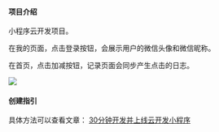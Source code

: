 #### 项目介绍

小程序云开发项目。

在我的页面，点击登录按钮，会展示用户的微信头像和微信昵称。

在首页，点击加减按钮，记录页面会同步产生点击的日志。

![](https://img-blog.csdnimg.cn/20200310122645122.gif)

#### 创建指引

具体方法可以查看文章：
[30分钟开发并上线云开发小程序
](https://mp.weixin.qq.com/s?__biz=MzAxMzY3NzQ0OQ==&mid=2455227879&idx=1&sn=2eec66e88e09047f038cf41948000692&chksm=8c3d8b01bb4a0217adfc2bf14e05e9e80c4840c17853584abe53b762e5ccaea5e920620def04&token=1986468696&lang=zh_CN#rd)
